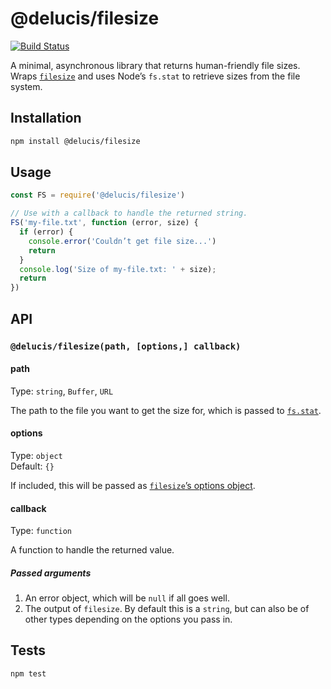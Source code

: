 # @delucis/filesize

[![Build Status](https://travis-ci.org/delucis/filesize.svg?branch=master)](https://travis-ci.org/delucis/filesize)

A minimal, asynchronous library that returns human-friendly file sizes. Wraps [`filesize`][d98c819c] and uses Node’s `fs.stat` to retrieve sizes from the file system.

  [d98c819c]: https://www.npmjs.com/package/filesize "The filesize package on NPM"



## Installation

```sh
npm install @delucis/filesize
```



## Usage

```js
const FS = require('@delucis/filesize')

// Use with a callback to handle the returned string.
FS('my-file.txt', function (error, size) {
  if (error) {
    console.error('Couldn’t get file size...')
    return
  }
  console.log('Size of my-file.txt: ' + size);
  return
})
```



## API

### `@delucis/filesize(path, [options,] callback)`

#### path

Type: `string`, `Buffer`, `URL`

The path to the file you want to get the size for, which is passed to [`fs.stat`][180ac10b].

  [180ac10b]: https://nodejs.org/dist/latest-v8.x/docs/api/fs.html#fs_fs_stat_path_callback "fs.stat(path, callback) documentation"

#### options

Type: `object`  
Default: `{}`

If included, this will be passed as [`filesize`’s options object](https://www.npmjs.com/package/filesize#optional-settings).

#### callback

Type: `function`

A function to handle the returned value.

##### Passed arguments

1. An error object, which will be `null` if all goes well.
2. The output of `filesize`. By default this is a `string`, but can also be of other types depending on the options you pass in.



## Tests

```sh
npm test
```
